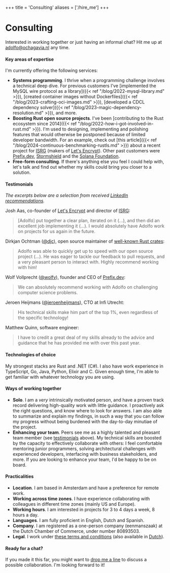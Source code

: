 +++
title = 'Consulting'
aliases = ['/hire_me']
+++

# Consulting

Interested in working together or just having an informal chat? Hit me up at <a href="&#109;&#97;&#105;&#108;&#116;&#111;&#58;&#97;&#100;&#111;&#108;&#102;&#111;&#64;&#111;&#99;&#104;&#97;&#103;&#97;&#118;&#105;&#97;&#46;&#110;&#108;">&#97;&#100;&#111;&#108;&#102;&#111;&#64;&#111;&#99;&#104;&#97;&#103;&#97;&#118;&#105;&#97;&#46;&#110;&#108;</a> any time.

#### Key areas of expertise

I'm currently offering the following services:

* __Systems programming__. I thrive when a programming challenge involves a technical deep dive. For previous customers I've [implemented the MySQL wire protocol as a library]({{< ref "/blog/2022-mysql-library.md" >}}), [created container images without Dockerfiles]({{< ref "/blog/2023-crafting-oci-images.md" >}}), [developed a CDCL dependency solver]({{< ref "/blog/2023-magic-dependency-resolution.md" >}}), and more.
* __Boosting Rust open source projects__. I've been [contributing to the Rust ecosystem since 2014]({{< ref "/blog/2022-how-i-got-involved-in-rust.md" >}}). I'm used to designing, implementing and polishing features that would otherwise be postponed because of limited developer bandwidth. For an example, check out [this article]({{< ref "/blog/2024-continuous-benchmarking-rustls.md" >}}) about a recent project for [ISRG](https://www.abetterinternet.org/) (makers of [Let's Encrypt](https://letsencrypt.org/)). Other past customers were [Prefix.dev](https://prefix.dev/), [Stormshield](https://www.stormshield.com/) and the [Solana Foundation](https://solana.org/).
* __Free-form consulting__. If there's anything else you feel I could help with, let's talk and find out whether my skills could bring you closer to a solution.

#### Testimonials

_The excerpts below are a selection from received [LinkedIn recommendations](https://www.linkedin.com/in/adolfoochagavia/)._

Josh Aas, co-founder of [Let's Encrypt](https://letsencrypt.org/) and director of [ISRG](https://www.abetterinternet.org/):

> [Adolfo] put together a clear plan, iterated on it (...), and then did an excellent job implementing it (...). I would absolutely have Adolfo work on projects for us again in the future.

Dirkjan Ochtman ([@djc](https://github.com/djc/)), open source maintainer of [well-known Rust crates](https://github.com/sponsors/djc):

> Adolfo was able to quickly get up to speed with our open source project (...). He was eager to tackle our feedback to pull requests, and a very pleasant person to interact with. Highly recommend working with him!

Wolf Vollprecht ([@wolfv](https://github.com/wolfv/)), founder and CEO of [Prefix.dev](https://prefix.dev/):

> We can absolutely recommend working with Adolfo on challenging computer science problems.

Jeroen Heijmans ([@jeroenheijmans](https://github.com/jeroenheijmans/)), CTO at Infi Utrecht:

> His technical skills make him part of the top 1%, even regardless of the specific technology!

Matthew Quinn, software engineer:

> I have to credit a great deal of my skills already to the advice and guidance that he has provided me with over this past year.

</details>

#### Technologies of choice

My strongest stacks are Rust and .NET (C#). I also have work experience in TypeScript, Go, Java, Python, Elixir and C. Given enough time, I'm able to get familiar with whatever technology you are using.

#### Ways of working together

* __Solo__. I am a _very_ intrinsically motivated person, and have a proven track record delivering high-quality work with little guidance. I proactively ask the right questions, and know where to look for answers. I am also able to summarize and explain my findings, in such a way that you can follow my progress without being burdened with the day-to-day minutiae of the project.
* __Enhancing your team__. Peers see me as a highly talented and pleasant team member (see [testimonials](#testimonials) above). My technical skills are boosted by the capacity to effectively collaborate with others: I feel comfortable mentoring junior programmers, solving architectural challenges with experienced developers, interfacing with business stakeholders, and more. If you are looking to enhance your team, I'd be happy to be on board.

#### Practicalities

* __Location__. I am based in Amsterdam and have a preference for remote work.
* __Working across time zones__. I have experience collaborating with colleagues in different time zones (mainly US and Europe).
* __Working hours__. I am interested in projects for 3 to 4 days a week, 8 hours a day.
* __Languages__. I am fully proficient in English, Dutch and Spanish.
* __Company__. I am registered as a one-person company (eenmanszaak) at the Dutch Chamber of Commerce, under number 80893503.
* __Legal__. I work under <a href="/files/NLdigital Terms - EN.pdf">these terms and conditions</a> (also available in <a href="/files/NLdigital Voorwaarden - NL.pdf">Dutch</a>).

#### Ready for a chat?

If you made it this far, you might want to <a href="&#109;&#97;&#105;&#108;&#116;&#111;&#58;&#97;&#100;&#111;&#108;&#102;&#111;&#64;&#111;&#99;&#104;&#97;&#103;&#97;&#118;&#105;&#97;&#46;&#110;&#108;">drop me a line</a> to discuss a possible collaboration. I'm looking forward to it!
